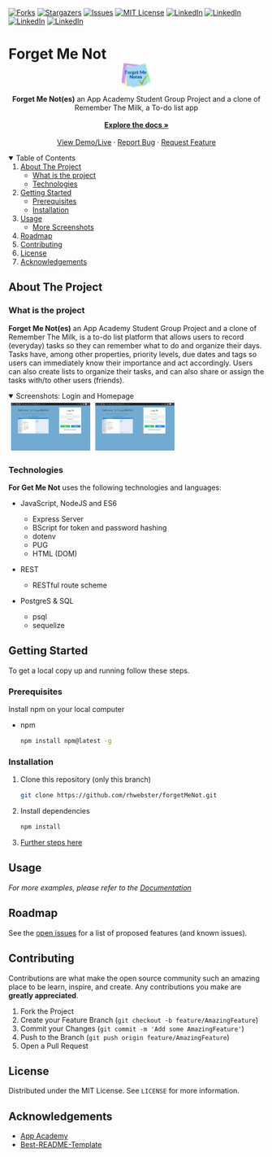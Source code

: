 [![Forks][forks-shield]][forks-url]
[![Stargazers][stars-shield]][stars-url]
[![Issues][issues-shield]][issues-url]
[![MIT License][license-shield]][license-url]
[![LinkedIn][linkedin-shield]][linkedin-url3]
[![LinkedIn][linkedin-shield]][linkedin-url1]
[![LinkedIn][linkedin-shield]][linkedin-url2]
[![LinkedIn][linkedin-shield]][linkedin-url]
<!--ReactSkipperStart -->

<h1>Forget Me Not </h1>
<br />
<p align="center"  style='margin-top: -40px; margin-bottom: -10px;'>
  <a href="https://github.com/rhwebster/forgetMeNot">
    <img src="./images/fmnlogo1.png" alt="Logo" width="160" height="60" style="object-fit: contain">
  </a>

  <p align="center">
    <b>Forget Me Not(es)</b> an App Academy Student Group Project and a clone of Remember The Milk, a To-do list app
    <br />
    <br />
    <a href="https://github.com/rhwebster/forgetMeNot/wiki"><strong>Explore the docs »</strong></a>
    <br />
    <br />
    <a href="https://forget-me-not-aa.herokuapp.com/">View Demo/Live</a>
    ·
    <a href="https://github.com/rhwebster/forgetMeNot/issues">Report Bug</a>
    ·
    <a href="https://github.com/rhwebster/forgetMeNot/issues">Request Feature</a>
  </p>
</p>



<details open='open'>
   <summary>Table of Contents</summary>
   <ol style='margin: 0px 30px 0px 0px'>
      <li>
         <a href="#about-the-project">About The Project</a>
         <ul>
            <li><a href="#what-is-the-project">What is the project</a></li>
            <li><a href="#technologies">Technologies</a></li>
         </ul>
      </li>
      <li>
         <a href="#getting-started">Getting Started</a>
         <ul>
         <li><a href="#prerequisites">Prerequisites</a></li>
         <li><a href="#installation">Installation</a></li>
         </ul>
      </li>
      <li><a href="#usage">Usage</a>
         <ul>
            <li><a href="#more-screenshots">More Screenshots</a></li>
         </ul>
      </li>
      <li><a href="#roadmap">Roadmap</a></li>
      <li><a href="#contributing">Contributing</a></li>
      <li><a href="#license">License</a></li>
      <li><a href="#acknowledgements">Acknowledgements</a></li>
   </ol>
</details>



## About The Project
### What is the project

 **Forget Me Not(es)** an App Academy Student Group Project and a clone of Remember The Milk, is a to-do list platform that allows users to record (everyday) tasks so they can remember what to do and organize their days. Tasks have, among other properties, priority levels, due dates and tags so users can immediately know their importance and act accordingly. Users can also create lists to organize their tasks, and can also share or assign the tasks with/to other users (friends).
<!--ReactSkipperEnd -->

<!--ReactSkipperStart -->
<details open="open">
   <summary>Screenshots: Login and Homepage</summary>
   <div style="display: flex">
      <img src="/images/screenshotlogin.png" width="31%" height="30%" style="margin: 5px"/>
      <img src="/images/screenshotlogin.png" width="31%" height="30%"  style="margin: 5px"/>
   <div>
</details>


### Technologies
**For Get Me Not** uses the following technologies and languages:

* JavaScript, NodeJS and ES6
  - Express Server
  - BScript for token and password hashing
  - dotenv
  - PUG
  - HTML (DOM)

* REST
  - RESTful route scheme

* PostgreS & SQL
  - psql
  - sequelize
<!--ReactSkipperEnd -->

## Getting Started

To get a local copy up and running follow these steps.

### Prerequisites

Install npm on your local computer
* npm
  ```sh
  npm install npm@latest -g
  ```

### Installation
1. Clone this repository (only this branch)

   ```bash
   git clone https://github.com/rhwebster/forgetMeNot.git
   ```

2. Install dependencies

      ```bash
      npm install
      ```

3. [Further steps here](https://github.com/rhwebster/forgetMeNot/wiki)

## Usage
_For more examples, please refer to the [Documentation](https://github.com/rhwebster/forgetMeNot/wiki)_



## Roadmap

See the [open issues](https://github.com/rhwebster/forgetMeNot/issues) for a list of proposed features (and known issues).



## Contributing

Contributions are what make the open source community such an amazing place to be learn, inspire, and create. Any contributions you make are **greatly appreciated**.

1. Fork the Project
2. Create your Feature Branch (`git checkout -b feature/AmazingFeature`)
3. Commit your Changes (`git commit -m 'Add some AmazingFeature'`)
4. Push to the Branch (`git push origin feature/AmazingFeature`)
5. Open a Pull Request



## License

Distributed under the MIT License. See `LICENSE` for more information.





## Acknowledgements

* [App Academy](https://www.appacademy.io/)
* [Best-README-Template](https://github.com/othneildrew/Best-README-Template)



[contributors-shield]: https://img.shields.io/github/contributors/rhwebster/forgetMeNot.svg?style=for-the-badge
[contributors-url]: https://github.com/rhwebster/forgetMeNot/graphs/contributors
[forks-shield]: https://img.shields.io/github/forks/rhwebster/forgetMeNot.svg?style=for-the-badge
[forks-url]: https://github.com/rhwebster/forgetMeNot/network/members
[stars-shield]: https://img.shields.io/github/stars/rhwebster/forgetMeNot.svg?style=for-the-badge
[stars-url]: https://github.com/rhwebster/forgetMeNot/stargazers
[issues-shield]: https://img.shields.io/github/issues/rhwebster/forgetMeNot.svg?style=for-the-badge
[issues-url]: https://github.com/rhwebster/forgetMeNot/issues
[license-shield]: https://img.shields.io/github/license/rhwebster/forgetMeNot.svg?style=for-the-badge
[license-url]: https://github.com/rhwebster/forgetMeNot/blob/master/LICENSE.txt
[linkedin-shield]: https://img.shields.io/badge/-LinkedIn-black.svg?style=for-the-badge&logo=linkedin&colorB=555
[linkedin-url3]: https://www.linkedin.com/in/ryan-webster-a784509b/
[linkedin-url1]: https://www.linkedin.com/in/daniel-miller-970393178/
[linkedin-url2]: https://www.linkedin.com/in/lane-smit-724291203/
[linkedin-url]: https://www.linkedin.com/in/tony-ngo-m/
